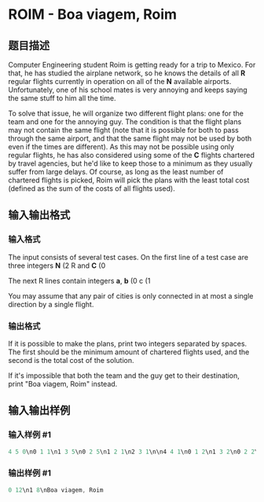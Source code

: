 # ROIM - Boa viagem, Roim

## 题目描述

Computer Engineering student Roim is getting ready for a trip to Mexico. For that, he has studied the airplane network, so he knows the details of all **R** regular flights currently in operation on all of the **N** available airports. Unfortunately, one of his school mates is very annoying and keeps saying the same stuff to him all the time.

To solve that issue, he will organize two different flight plans: one for the team and one for the annoying guy. The condition is that the flight plans may not contain the same flight (note that it is possible for both to pass through the same airport, and that the same flight may not be used by both even if the times are different). As this may not be possible using only regular flights, he has also considered using some of the **C** flights chartered by travel agencies, but he'd like to keep those to a minimum as they usually suffer from large delays. Of course, as long as the least number of chartered flights is picked, Roim will pick the plans with the least total cost (defined as the sum of the costs of all flights used).

## 输入输出格式

### 输入格式

The input consists of several test cases. On the first line of a test case are three integers **N** (2 R and **C** (0

The next R lines contain integers **a**, **b** (0 c (1

You may assume that any pair of cities is only connected in at most a single direction by a single flight.

### 输出格式

If it is possible to make the plans, print two integers separated by spaces. The first should be the minimum amount of chartered flights used, and the second is the total cost of the solution.

If it's impossible that both the team and the guy get to their destination, print "Boa viagem, Roim" instead.

## 输入输出样例

### 输入样例 #1

```cpp
4 5 0\n0 1 1\n1 3 5\n0 2 5\n1 2 1\n2 3 1\n\n4 4 1\n0 1 2\n1 3 2\n0 2 2\n1 2 1\n2 3 2\n\n2 1 0\n0 1 10\n\n0 0 0\n\n
```


### 输出样例 #1

```cpp
0 12\n1 8\nBoa viagem, Roim
```


